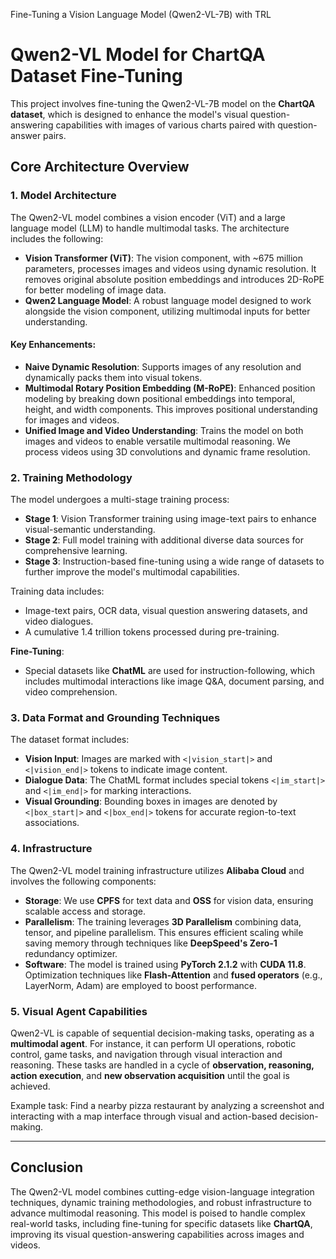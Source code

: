 Fine-Tuning a Vision Language Model (Qwen2-VL-7B) with TRL

# Qwen2-VL Model for ChartQA Dataset Fine-Tuning

This project involves fine-tuning the Qwen2-VL-7B model on the **ChartQA dataset**, which is designed to enhance the model's visual question-answering capabilities with images of various charts paired with question-answer pairs.

## Core Architecture Overview

### 1. **Model Architecture**  
The Qwen2-VL model combines a vision encoder (ViT) and a large language model (LLM) to handle multimodal tasks. The architecture includes the following:

- **Vision Transformer (ViT)**: The vision component, with ~675 million parameters, processes images and videos using dynamic resolution. It removes original absolute position embeddings and introduces 2D-RoPE for better modeling of image data.
- **Qwen2 Language Model**: A robust language model designed to work alongside the vision component, utilizing multimodal inputs for better understanding.
  
#### Key Enhancements:
- **Naive Dynamic Resolution**: Supports images of any resolution and dynamically packs them into visual tokens.  
- **Multimodal Rotary Position Embedding (M-RoPE)**: Enhanced position modeling by breaking down positional embeddings into temporal, height, and width components. This improves positional understanding for images and videos.
- **Unified Image and Video Understanding**: Trains the model on both images and videos to enable versatile multimodal reasoning. We process videos using 3D convolutions and dynamic frame resolution.

### 2. **Training Methodology**
The model undergoes a multi-stage training process:

- **Stage 1**: Vision Transformer training using image-text pairs to enhance visual-semantic understanding.
- **Stage 2**: Full model training with additional diverse data sources for comprehensive learning.
- **Stage 3**: Instruction-based fine-tuning using a wide range of datasets to further improve the model's multimodal capabilities.

Training data includes:
- Image-text pairs, OCR data, visual question answering datasets, and video dialogues.
- A cumulative 1.4 trillion tokens processed during pre-training.

**Fine-Tuning**: 
- Special datasets like **ChatML** are used for instruction-following, which includes multimodal interactions like image Q&A, document parsing, and video comprehension.

### 3. **Data Format and Grounding Techniques**

The dataset format includes:
- **Vision Input**: Images are marked with `<|vision_start|>` and `<|vision_end|>` tokens to indicate image content.
- **Dialogue Data**: The ChatML format includes special tokens `<|im_start|>` and `<|im_end|>` for marking interactions.
- **Visual Grounding**: Bounding boxes in images are denoted by `<|box_start|>` and `<|box_end|>` tokens for accurate region-to-text associations.

### 4. **Infrastructure**
The Qwen2-VL model training infrastructure utilizes **Alibaba Cloud** and involves the following components:

- **Storage**: We use **CPFS** for text data and **OSS** for vision data, ensuring scalable access and storage.
- **Parallelism**: The training leverages **3D Parallelism** combining data, tensor, and pipeline parallelism. This ensures efficient scaling while saving memory through techniques like **DeepSpeed's Zero-1** redundancy optimizer.
- **Software**: The model is trained using **PyTorch 2.1.2** with **CUDA 11.8**. Optimization techniques like **Flash-Attention** and **fused operators** (e.g., LayerNorm, Adam) are employed to boost performance.

### 5. **Visual Agent Capabilities**
Qwen2-VL is capable of sequential decision-making tasks, operating as a **multimodal agent**. For instance, it can perform UI operations, robotic control, game tasks, and navigation through visual interaction and reasoning. These tasks are handled in a cycle of **observation, reasoning, action execution**, and **new observation acquisition** until the goal is achieved.

Example task: Find a nearby pizza restaurant by analyzing a screenshot and interacting with a map interface through visual and action-based decision-making.

---

## Conclusion

The Qwen2-VL model combines cutting-edge vision-language integration techniques, dynamic training methodologies, and robust infrastructure to advance multimodal reasoning. This model is poised to handle complex real-world tasks, including fine-tuning for specific datasets like **ChartQA**, improving its visual question-answering capabilities across images and videos.


